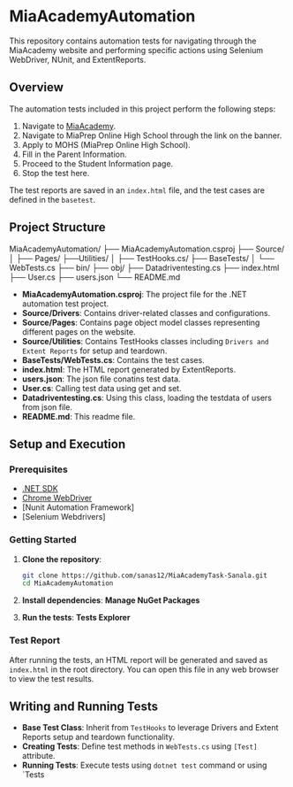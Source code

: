 # MiaAcademyAutomation

This repository contains automation tests for navigating through the MiaAcademy website and performing specific actions using Selenium WebDriver, NUnit, and ExtentReports.

## Overview

The automation tests included in this project perform the following steps:
1. Navigate to [MiaAcademy](https://miacademy.co/#/).
2. Navigate to MiaPrep Online High School through the link on the banner.
3. Apply to MOHS (MiaPrep Online High School).
4. Fill in the Parent Information.
5. Proceed to the Student Information page.
6. Stop the test here.

The test reports are saved in an `index.html` file, and the test cases are defined in the `basetest`.

## Project Structure
MiaAcademyAutomation/
├── MiaAcademyAutomation.csproj
├── Source/
│ ├── Pages/
├──Utilities/
│ ├── TestHooks.cs/
├── BaseTests/
│ └── WebTests.cs
├── bin/
├── obj/
├── Datadriventesting.cs
├── index.html
├── User.cs
├── users.json
└── README.md

- **MiaAcademyAutomation.csproj**: The project file for the .NET automation test project.
- **Source/Drivers**: Contains driver-related classes and configurations.
- **Source/Pages**: Contains page object model classes representing different pages on the website.
- **Source/Utilities**: Contains TestHooks classes including `Drivers and Extent Reports` for setup and teardown.
- **BaseTests/WebTests.cs**: Contains the test cases.
- **index.html**: The HTML report generated by ExtentReports.
- **users.json**: The json file conatins test data.
- **User.cs**: Calling test data using get and set.
- **Datadriventesting.cs**: Using this class, loading the testdata of users from json file.
- **README.md**: This readme file.

## Setup and Execution

### Prerequisites

- [.NET SDK](https://dotnet.microsoft.com/download)
- [Chrome WebDriver](https://sites.google.com/a/chromium.org/chromedriver/downloads)
- [Nunit Automation Framework]
- [Selenium Webdrivers]
  


### Getting Started

1. **Clone the repository**:
    ```bash
    git clone https://github.com/sanas12/MiaAcademyTask-Sanala.git
    cd MiaAcademyAutomation
    ```

2. **Install dependencies**:
    **Manage NuGet Packages**

3. **Run the tests**:
    **Tests Explorer**

### Test Report

After running the tests, an HTML report will be generated and saved as `index.html` in the root directory. You can open this file in any web browser to view the test results.

## Writing and Running Tests

- **Base Test Class**: Inherit from `TestHooks` to leverage Drivers and Extent Reports setup and teardown functionality.
- **Creating Tests**: Define test methods in `WebTests.cs` using `[Test]` attribute.
- **Running Tests**: Execute tests using `dotnet test` command or using `Tests
